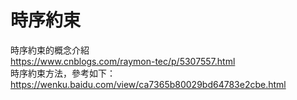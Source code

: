 # 時序約束
時序約束的概念介紹 <br>
https://www.cnblogs.com/raymon-tec/p/5307557.html <br>
時序約束方法，參考如下： <br>
https://wenku.baidu.com/view/ca7365b80029bd64783e2cbe.html <br>
